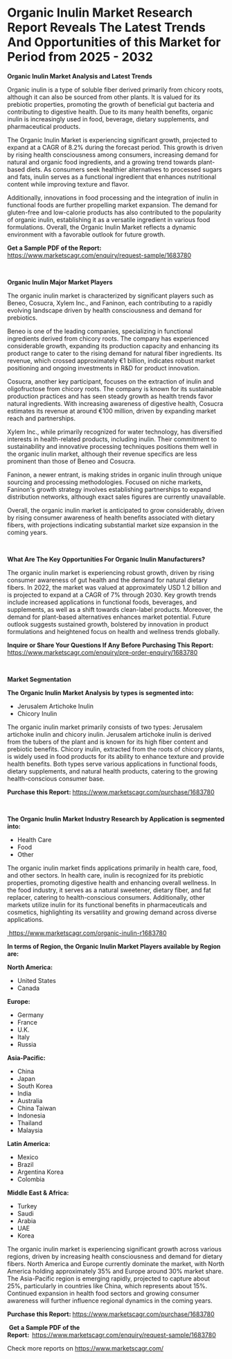 <p><h1>Organic Inulin Market Research Report Reveals The Latest Trends And Opportunities of this Market for Period from 2025 - 2032</h1></p><p><strong>Organic Inulin Market Analysis and Latest Trends</strong></p>
<p><p>Organic inulin is a type of soluble fiber derived primarily from chicory roots, although it can also be sourced from other plants. It is valued for its prebiotic properties, promoting the growth of beneficial gut bacteria and contributing to digestive health. Due to its many health benefits, organic inulin is increasingly used in food, beverage, dietary supplements, and pharmaceutical products.</p><p>The Organic Inulin Market is experiencing significant growth, projected to expand at a CAGR of 8.2% during the forecast period. This growth is driven by rising health consciousness among consumers, increasing demand for natural and organic food ingredients, and a growing trend towards plant-based diets. As consumers seek healthier alternatives to processed sugars and fats, inulin serves as a functional ingredient that enhances nutritional content while improving texture and flavor.</p><p>Additionally, innovations in food processing and the integration of inulin in functional foods are further propelling market expansion. The demand for gluten-free and low-calorie products has also contributed to the popularity of organic inulin, establishing it as a versatile ingredient in various food formulations. Overall, the Organic Inulin Market reflects a dynamic environment with a favorable outlook for future growth.</p></p>
<p><strong>Get a Sample PDF of the Report:&nbsp;</strong> <a href="https://www.marketscagr.com/enquiry/request-sample/1683780?utm_campaign=2208&utm_medium=2&utm_source=Github&utm_content=ia&utm_term=15022025&utm_id=organic-inulin">https://www.marketscagr.com/enquiry/request-sample/1683780</a></p>
<p>&nbsp;</p>
<p><strong>Organic Inulin Major Market Players</strong></p>
<p><p>The organic inulin market is characterized by significant players such as Beneo, Cosucra, Xylem Inc., and Faninon, each contributing to a rapidly evolving landscape driven by health consciousness and demand for prebiotics.</p><p>Beneo is one of the leading companies, specializing in functional ingredients derived from chicory roots. The company has experienced considerable growth, expanding its production capacity and enhancing its product range to cater to the rising demand for natural fiber ingredients. Its revenue, which crossed approximately €1 billion, indicates robust market positioning and ongoing investments in R&D for product innovation.</p><p>Cosucra, another key participant, focuses on the extraction of inulin and oligofructose from chicory roots. The company is known for its sustainable production practices and has seen steady growth as health trends favor natural ingredients. With increasing awareness of digestive health, Cosucra estimates its revenue at around €100 million, driven by expanding market reach and partnerships.</p><p>Xylem Inc., while primarily recognized for water technology, has diversified interests in health-related products, including inulin. Their commitment to sustainability and innovative processing techniques positions them well in the organic inulin market, although their revenue specifics are less prominent than those of Beneo and Cosucra.</p><p>Faninon, a newer entrant, is making strides in organic inulin through unique sourcing and processing methodologies. Focused on niche markets, Faninon's growth strategy involves establishing partnerships to expand distribution networks, although exact sales figures are currently unavailable.</p><p>Overall, the organic inulin market is anticipated to grow considerably, driven by rising consumer awareness of health benefits associated with dietary fibers, with projections indicating substantial market size expansion in the coming years.</p></p>
<p>&nbsp;</p>
<p><strong>What Are The Key Opportunities For Organic Inulin Manufacturers?</strong></p>
<p><p>The organic inulin market is experiencing robust growth, driven by rising consumer awareness of gut health and the demand for natural dietary fibers. In 2022, the market was valued at approximately USD 1.2 billion and is projected to expand at a CAGR of 7% through 2030. Key growth trends include increased applications in functional foods, beverages, and supplements, as well as a shift towards clean-label products. Moreover, the demand for plant-based alternatives enhances market potential. Future outlook suggests sustained growth, bolstered by innovation in product formulations and heightened focus on health and wellness trends globally.</p></p>
<p><strong>Inquire or Share Your Questions If Any Before Purchasing This Report:</strong> <a href="https://www.marketscagr.com/enquiry/pre-order-enquiry/1683780?utm_campaign=2208&utm_medium=2&utm_source=Github&utm_content=ia&utm_term=15022025&utm_id=organic-inulin">https://www.marketscagr.com/enquiry/pre-order-enquiry/1683780</a></p>
<p>&nbsp;</p>
<p><strong>Market Segmentation</strong></p>
<p><strong>The Organic Inulin Market Analysis by types is segmented into:</strong></p>
<p><ul><li>Jerusalem Artichoke Inulin</li><li>Chicory Inulin</li></ul></p>
<p><p>The organic inulin market primarily consists of two types: Jerusalem artichoke inulin and chicory inulin. Jerusalem artichoke inulin is derived from the tubers of the plant and is known for its high fiber content and prebiotic benefits. Chicory inulin, extracted from the roots of chicory plants, is widely used in food products for its ability to enhance texture and provide health benefits. Both types serve various applications in functional foods, dietary supplements, and natural health products, catering to the growing health-conscious consumer base.</p></p>
<p><strong>Purchase this Report:&nbsp;</strong><a href="https://www.marketscagr.com/purchase/1683780?utm_campaign=2208&utm_medium=2&utm_source=Github&utm_content=ia&utm_term=15022025&utm_id=organic-inulin">https://www.marketscagr.com/purchase/1683780</a></p>
<p>&nbsp;</p>
<p><strong>The Organic Inulin Market Industry Research by Application is segmented into:</strong></p>
<p><ul><li>Health Care</li><li>Food</li><li>Other</li></ul></p>
<p><p>The organic inulin market finds applications primarily in health care, food, and other sectors. In health care, inulin is recognized for its prebiotic properties, promoting digestive health and enhancing overall wellness. In the food industry, it serves as a natural sweetener, dietary fiber, and fat replacer, catering to health-conscious consumers. Additionally, other markets utilize inulin for its functional benefits in pharmaceuticals and cosmetics, highlighting its versatility and growing demand across diverse applications.</p></p>
<p><a href="https://www.marketscagr.com/organic-inulin-r1683780?utm_campaign=2208&utm_medium=2&utm_source=Github&utm_content=ia&utm_term=15022025&utm_id=organic-inulin">&nbsp;https://www.marketscagr.com/organic-inulin-r1683780</a></p>
<p><strong>In terms of Region, the Organic Inulin Market Players available by Region are:</strong></p>
<p>
    <p> <strong> North America: </strong>
        <ul>
            <li>United States</li>
            <li>Canada</li>
        </ul>
        </p> 
    <p> <strong> Europe: </strong>
        <ul>
            <li>Germany</li>
            <li>France</li>
            <li>U.K.</li>
            <li>Italy</li>
            <li>Russia</li>
        </ul>
        </p> 
    <p> <strong> Asia-Pacific: </strong>
        <ul>
            <li>China</li>
            <li>Japan</li>
            <li>South Korea</li>
            <li>India</li>
            <li>Australia</li>
            <li>China Taiwan</li>
            <li>Indonesia</li>
            <li>Thailand</li>
            <li>Malaysia</li>
        </ul>
        </p> 
    <p> <strong> Latin America: </strong>
        <ul>
            <li>Mexico</li>
            <li>Brazil</li>
            <li>Argentina Korea</li>
            <li>Colombia</li>
        </ul>
        </p> 
    <p> <strong> Middle East & Africa: </strong>
        <ul>
            <li>Turkey</li>
            <li>Saudi</li>
            <li>Arabia</li>
            <li>UAE</li>
            <li>Korea</li>
        </ul>
    </p>
    </p>
<p><p>The organic inulin market is experiencing significant growth across various regions, driven by increasing health consciousness and demand for dietary fibers. North America and Europe currently dominate the market, with North America holding approximately 35% and Europe around 30% market share. The Asia-Pacific region is emerging rapidly, projected to capture about 25%, particularly in countries like China, which represents about 15%. Continued expansion in health food sectors and growing consumer awareness will further influence regional dynamics in the coming years.</p></p>
<p><strong>Purchase this Report: </strong><a href="https://www.marketscagr.com/purchase/1683780?utm_campaign=2208&utm_medium=2&utm_source=Github&utm_content=ia&utm_term=15022025&utm_id=organic-inulin">https://www.marketscagr.com/purchase/1683780</a></p>
<p>&nbsp;<strong>Get a Sample PDF of the Report:&nbsp;&nbsp;</strong><a href="https://www.marketscagr.com/enquiry/request-sample/1683780?utm_campaign=2208&utm_medium=2&utm_source=Github&utm_content=ia&utm_term=15022025&utm_id=organic-inulin">https://www.marketscagr.com/enquiry/request-sample/1683780</a></p>
<p><strong></strong></p>
<p>Check more reports on <a href="https://www.marketscagr.com/?utm_campaign=2208&utm_medium=2&utm_source=Github&utm_content=ia&utm_term=15022025&utm_id=organic-inulin">https://www.marketscagr.com/</a></p>